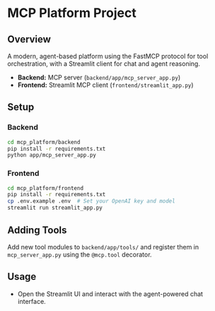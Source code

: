 # MCP Platform Project

## Overview
A modern, agent-based platform using the FastMCP protocol for tool orchestration, with a Streamlit client for chat and agent reasoning.

- **Backend:** MCP server (`backend/app/mcp_server_app.py`)
- **Frontend:** Streamlit MCP client (`frontend/streamlit_app.py`)

## Setup

### Backend
```bash
cd mcp_platform/backend
pip install -r requirements.txt
python app/mcp_server_app.py
```

### Frontend
```bash
cd mcp_platform/frontend
pip install -r requirements.txt
cp .env.example .env  # Set your OpenAI key and model
streamlit run streamlit_app.py
```

## Adding Tools
Add new tool modules to `backend/app/tools/` and register them in `mcp_server_app.py` using the `@mcp.tool` decorator.

## Usage
- Open the Streamlit UI and interact with the agent-powered chat interface. 